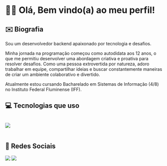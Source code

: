 <h1 align="left">👋🏻 Olá, Bem vindo(a) ao meu perfil!</h1>


## ✉️&nbsp;Biografia
Sou um desenvolvedor backend apaixonado por tecnologia e desafios.

Minha jornada na programação começou como autodidata aos 12 anos, o que me permitiu desenvolver uma abordagem criativa e proativa para resolver desafios. Como uma pessoa extrovertida por natureza, adoro trabalhar em equipe, compartilhar ideias e buscar constantemente maneiras de criar um ambiente colaborativo e divertido.

Atualmente estou cursando Bacharelado em Sistemas de Informação (4/8) no Instituto Federal Fluminense (IFF).

## 💻&nbsp;Tecnologias que uso
  
<div style="display: inline_block"><br>
    <img src="https://skillicons.dev/icons?i=javascript,typescript,nestjs,nodejs,prisma,postgres,mysql,docker,git" />
</div>
  
  <br>
  
## 👨&nbsp;Redes Sociais
 
<div>
 <a href="https://instagram.com/micaelgomes.dev" target="_blank"><img src="https://skillicons.dev/icons?i=instagram"/></a>
 <a href="https://www.linkedin.com/in/micaelgomestavares/" target="_blank"><img src="https://skillicons.dev/icons?i=linkedin"/></a>
</div>
